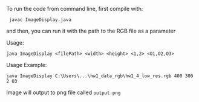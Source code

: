 To run the code from command line, first compile with:
```
 javac ImageDisplay.java
```

and then, you can run it with the path to the RGB file as a parameter

Usage:
```
java ImageDisplay <filePath> <width> <height> <1,2> <O1,O2,O3>
```

Usage Example: 
```
java ImageDisplay C:\Users\...\hw1_data_rgb\hw1_4_low_res.rgb 400 300 2 O3
```

Image will output to png file called `output.png`